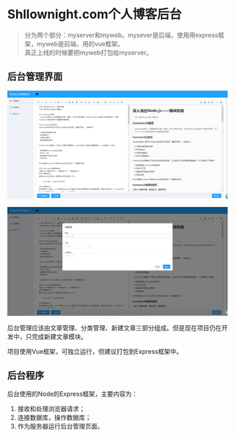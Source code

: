 # Shllownight.com个人博客后台
> 分为两个部分：myserver和myweb。mysever是后端，使用用express框架，myweb是前端，用的vue框架。  
> 真正上线的时候要把myweb打包给myserver。

## 后台管理界面
![](myweb/static/readme1.png)

![](myweb/static/readme2.png)

后台管理应该由文章管理、分类管理、新建文章三部分组成。但是现在项目仍在开发中，只完成新建文章模块。

项目使用Vue框架，可独立运行，但建议打包到Express框架中。

## 后台程序
后台使用的Node的Express框架，主要内容为：

1. 接收和处理浏览器请求；
2. 连接数据库，操作数据库；
3. 作为服务器运行后台管理页面。